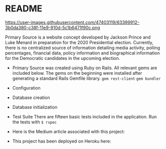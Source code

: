 # README

https://user-images.githubusercontent.com/47403119/63399912-3b0da380-c38f-11e9-910d-5c1b6471f90c.png

Primary Source is a website concept developed by Jackson Prince and Luke Menard in preparation for the 2020 Presidential election. Currently, there is no centralized source of information detailing media activity, polling percentages, financial data, policy information and biographical information for the Democratic candidates in the upcoming election.

* Primary Source was created using Ruby on Rails. All relevant gems are included below. The gems on the beginning were installed after generating a standard Rails Gemfile library.
  `gem rest-client`
  `gem bundler`

* Configuration

* Database creation

* Database initialization

* Test Suite
  There are fifteen basic tests included in the application.
  Run the tests with `$ rspec`

* Here is the Medium article associated with this project:

* This project has been deployed on Heroku here:
